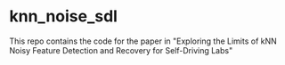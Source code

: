 # knn_noise_sdl
This repo contains the code for the paper in "Exploring the Limits of kNN Noisy Feature Detection and Recovery for Self-Driving Labs"
